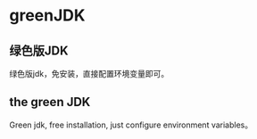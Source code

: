 # greenJDK
## 绿色版JDK
绿色版jdk，免安装，直接配置环境变量即可。
## the green JDK
Green jdk, free installation, just  configure environment variables。
